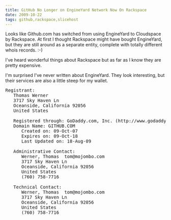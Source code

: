 ```yaml
---
title: GitHub No Longer on EngineYard Network Now On Rackspace
date: 2009-10-22
tags: github,rackspace,slicehost
---
```

Looks like Github.com has switched from using EngineYard to Cloudspace by Rackspace. At first I thought Rackspace might have bought EngineYard, but they are still around as a separate entity, complete with totally different whois records. :-)

I've heard wonderful things about Rackspace but as far as I know they are pretty expensive.

I'm surprised I've never written about EngineYard. They look interesting, but their services are also a little steep for my wallet.

<pre>
Registrant:
   Thomas Werner
   3717 Sky Haven Ln
   Oceanside, California 92056
   United States

   Registered through: GoDaddy.com, Inc. (http://www.godaddy.com)
   Domain Name: GITHUB.COM
      Created on: 09-Oct-07
      Expires on: 09-Oct-18
      Last Updated on: 18-Aug-09

   Administrative Contact:
      Werner, Thomas  tom@mojombo.com
      3717 Sky Haven Ln
      Oceanside, California 92056
      United States
      (760) 758-7716

   Technical Contact:
      Werner, Thomas  tom@mojombo.com
      3717 Sky Haven Ln
      Oceanside, California 92056
      United States
      (760) 758-7716
</pre>

